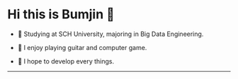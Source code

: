 # Hi this is Bumjin 👋

- 🌱 Studying at SCH University, majoring in Big Data Engineering.

- 💬 I enjoy playing guitar and computer game.

- 🚀 I hope to develop every things.
  
  
---

<!--
**jobumjin/jobumjin** is a ✨ _special_ ✨ repository because its `README.md` (this file) appears on your GitHub profile.

Here are some ideas to get you started:

- 🔭 I’m currently working on ...
- 🌱 I’m currently learning ...
- 👯 I’m looking to collaborate on ...
- 🤔 I’m looking for help with ...
- 💬 Ask me about ...
- 📫 How to reach me: ...
- 😄 Pronouns: ...
- ⚡ Fun fact: ...
-->
